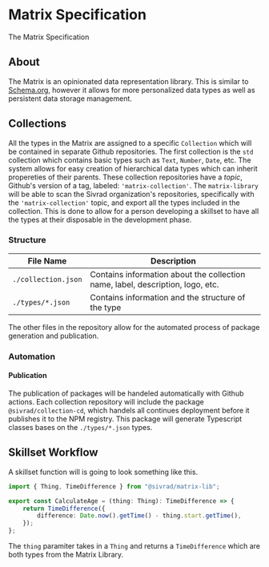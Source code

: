 # Matrix Specification

The Matrix Specification

## About

The Matrix is an opinionated data representation library. This is similar to [Schema.org](https://schema.org), however it allows for more personalized data types as well as persistent data storage management.

## Collections

All the types in the Matrix are assigned to a specific `Collection` which will be contained in separate Github repositories. The first collection is the `std` collection which contains basic types such as `Text`, `Number`, `Date`, etc. The system allows for easy creation of hierarchical data types which can inherit propereties of their parents. These collection repositories have a _topic_, Github's version of a tag, labeled: `'matrix-collection'`. The `matrix-library` will be able to scan the Sivrad organization's repositories, specifically with the `'matrix-collection'` topic, and export all the types included in the collection. This is done to allow for a person developing a skillset to have all the types at their disposable in the development phase.

### Structure

| File Name           | Description                                                                    |
| ------------------- | ------------------------------------------------------------------------------ |
| `./collection.json` | Contains information about the collection name, label, description, logo, etc. |
| `./types/*.json`    | Contains information and the structure of the type                             |

The other files in the repository allow for the automated process of package generation and publication.

### Automation

#### Publication

The publication of packages will be handeled automatically with Github actions. Each collection repository will include the package `@sivrad/collection-cd`, which handels all continues deployment before it publishes it to the NPM registry. This package will generate Typescript classes bases on the `./types/*.json` types.

## Skillset Workflow

A skillset function will is going to look something like this.

```typescript
import { Thing, TimeDifference } from "@sivrad/matrix-lib";

export const CalculateAge = (thing: Thing): TimeDifference => {
    return TimeDifference({
        difference: Date.now().getTime() - thing.start.getTime(),
    });
};
```

The `thing` paramiter takes in a `Thing` and returns a `TimeDifference` which are both types from the Matrix Library.
